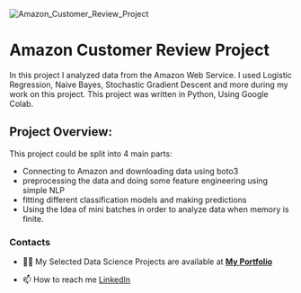 ![Amazon_Customer_Review_Project](https://user-images.githubusercontent.com/62794301/135859265-0c1cb138-7650-4c5d-ae00-9565239520c0.png)


# Amazon Customer Review Project
In this project I analyzed data from the Amazon Web Service. 
I used Logistic Regression, Naive Bayes, Stochastic Gradient Descent and more during my work on this project.
This project was written in Python, Using Google Colab.
## Project Overview:
This project could be split into 4 main parts:
* Connecting to Amazon and downloading data using boto3
* preprocessing the data and doing some feature engineering using simple NLP
* fitting different classification models and making predictions
* Using the Idea of mini batches in order to analyze data when memory is finite. 


### Contacts


- 👨‍💻 My Selected Data Science Projects are available at **[My Portfolio](https://yoelgraumann.github.io/Yoel_portfolio/)**

- 📫 How to reach me [LinkedIn](linkedin.com/in/yoel-graumann-b483431ba)


